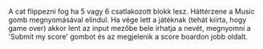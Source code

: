 A cat flippezni fog ha 5 vagy 6 csatlakozott blokk lesz.
Háttérzene a Music gomb megnyomásával elindul.
Ha vége lett a játéknak (tehát kiírta, hogy game over) akkor lent az input mezőbe bele írhatja a nevét, megnyomni a 'Submit my score' gombot és az megjelenik a score boardon jobb oldalt.